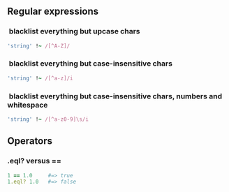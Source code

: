 ## Regular expressions  

###  blacklist everything but upcase chars  
```ruby
'string' !~ /[^A-Z]/
```
###  blacklist everything but case-insensitive chars  
```ruby
'string' !~ /[^a-z]/i
```
###  blacklist everything but case-insensitive chars, numbers and whitespace  
```ruby
'string' !~ /[^a-z0-9]\s/i
```

## Operators
### .eql? versus ==

```ruby
1 == 1.0     #=> true
1.eql? 1.0   #=> false
```
